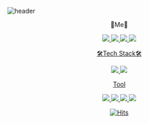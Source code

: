 ![header](https://capsule-render.vercel.app/api?type=slice&color=auto&height=300&section=header&text=EUNINCHOI&fontSize=90&fontColor=FFF)

<div align="center">

🔆Me🔆

<a href="https://velog.io/@choieunin"><img src="https://img.shields.io/badge/Velog-20C997?style=flat&logo=Velog&logoColor=white"/> <a href="https://github.com/choieunin"><img src="https://img.shields.io/badge/Github-181717?style=flat&logo=Github&logoColor=white"/> <a href="https://www.youtube.com/channel/UCz5x7ield1Zn3i4hhXXzVcw"><img src="https://img.shields.io/badge/Youtube-FF0000?style=flat&logo=Youtube&logoColor=white"/> <a href="https://www.instagram.com/e___nini/"><img src="https://img.shields.io/badge/Instagram-E4405F?style=flat&logo=Instagram&logoColor=white"/>


🛠Tech Stack🛠

<img src="https://img.shields.io/badge/Kotlin-7F52FF?style=flat&logo=Kotlin&logoColor=white"/> <img src="https://img.shields.io/badge/Javascript-F7DF1E?style=flat&logo=Javascript&logoColor=white"/>

Tool

<img src="https://img.shields.io/badge/Visual Studio Code-007ACC?style=flat&logo=Visual Studio Code&logoColor=white"/> <img src="https://img.shields.io/badge/Android Studio-3DDC84?style=flat&logo=Android Studio&logoColor=white"/> <img src="https://img.shields.io/badge/Git-F05032?style=flat&logo=Git&logoColor=white"/> <img src="https://img.shields.io/badge/Github-181717?style=flat&logo=Github&logoColor=white"/>


[![Hits](https://hits.seeyoufarm.com/api/count/incr/badge.svg?tab=repositories&url=https%3A%2F%2Fgithub.com%2Fchoieunin&count_bg=%23F4FF90&title_bg=%23CDC9C9&icon=&icon_color=%23E7E7E7&title=hits&edge_flat=false)](https://hits.seeyoufarm.com)
</div>
